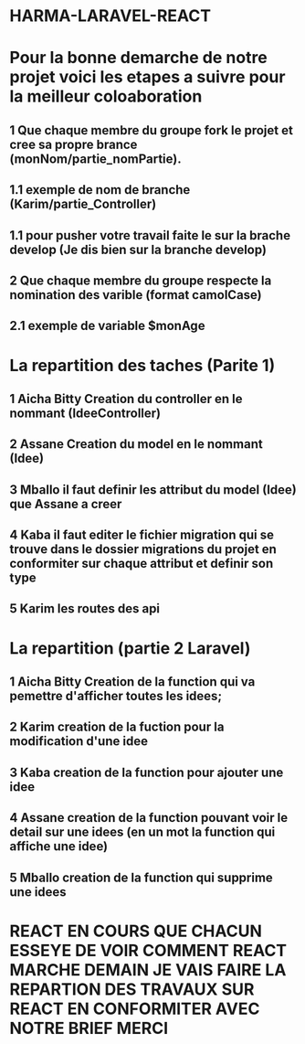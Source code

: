 # HARMA-LARAVEL-REACT
# Pour la bonne demarche de notre projet voici les etapes a suivre pour la meilleur coloaboration
## 1 Que chaque membre du groupe fork le projet et cree sa propre brance (monNom/partie_nomPartie).
## 1.1 exemple de nom de branche (Karim/partie_Controller)
## 1.1 pour pusher votre travail faite le sur la brache develop (Je dis bien sur la branche develop)
## 2 Que chaque membre du groupe respecte la nomination des varible (format camolCase)
## 2.1 exemple de variable $monAge
# La repartition des taches (Parite 1)
## 1 Aicha Bitty Creation du controller en le nommant (IdeeController)
## 2 Assane Creation du model en le nommant (Idee)
## 3 Mballo il faut definir les attribut du model (Idee) que Assane a creer
## 4 Kaba il faut editer le fichier migration qui se trouve dans le dossier migrations du projet en conformiter sur chaque attribut et definir son type
## 5 Karim les routes des api
# La repartition (partie 2 Laravel)
## 1 Aicha Bitty Creation de la function qui va pemettre d'afficher toutes les idees;
## 2 Karim creation de la fuction pour la modification d'une idee
## 3 Kaba creation de la function pour ajouter une idee
## 4 Assane creation de la function pouvant voir le detail sur une idees (en un mot la function qui affiche une idee)
## 5 Mballo creation de la function qui supprime une idees
# REACT EN COURS QUE CHACUN ESSEYE DE VOIR COMMENT REACT MARCHE DEMAIN JE VAIS FAIRE LA REPARTION DES TRAVAUX SUR REACT EN CONFORMITER AVEC NOTRE BRIEF MERCI
